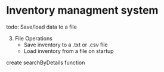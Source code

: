 # Inventory managment system

todo: Save/load data to a file

3. File Operations
   - Save inventory to a .txt or .csv file
   - Load inventory from a file on startup

create searchByDetails function
